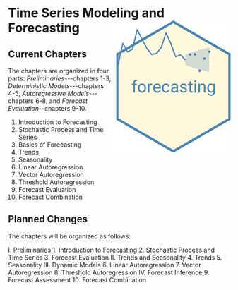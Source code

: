 # Time Series Modeling and Forecasting <img src="forecasting-logo.png" align="right" style="padding-left:10px;background-color:white;" height="300"/>

## Current Chapters

The chapters are organized in four parts: *Preliminaries*---chapters 1-3, *Deterministic Models*---chapters 4-5, *Autoregressive Models*---chapters 6-8, and *Forecast Evaluation*--chapters 9-10. 

1. Introduction to Forecasting
2. Stochastic Process and Time Series
3. Basics of Forecasting
4. Trends
5. Seasonality
6. Linear Autoregression
7. Vector Autoregression
8. Threshold Autoregression
9. Forecast Evaluation
10. Forecast Combination


## Planned Changes

The chapters will be organized as follows: 

I.    Preliminaries
      1. Introduction to Forecasting
      2. Stochastic Process and Time Series
      3. Forecast Evaluation
II.   Trends and Seasonality
      4. Trends
      5. Seasonality
III.  Dynamic Models
      6. Linear Autoregression
      7. Vector Autoregression
      8. Threshold Autoregression
IV.   Forecast Inference
      9. Forecast Assessment
      10. Forecast Combination
 

